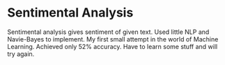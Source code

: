 # Sentimental Analysis


Sentimental analysis gives sentiment of given text.
Used little NLP and Navie-Bayes to implement.
My first small attempt in the world of Machine Learning.
Achieved only 52% accuracy.
Have to learn some stuff and will try again.
